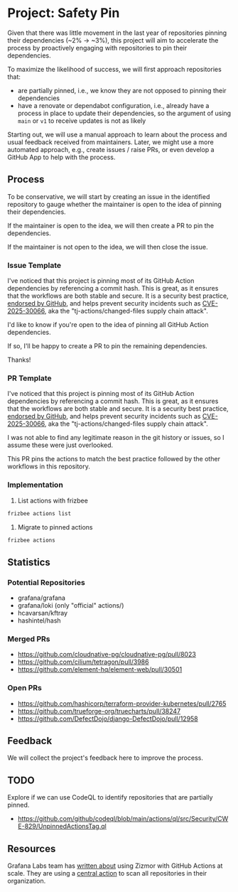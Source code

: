 # Project: Safety Pin

Given that there was little movement in the last year of repositories pinning
their dependencies (~2% -> ~3%), this project will aim to accelerate the
process by proactively engaging with repositories to pin their dependencies.

To maximize the likelihood of success, we will first approach repositories that:
+ are partially pinned, i.e., we know they are not opposed to pinning their
  dependencies
+ have a renovate or dependabot configuration, i.e., already have a process in
  place to update their dependencies, so the argument of using `main` or `v1` to
  receive updates is not as likely

Starting out, we will use a manual approach to learn about the process and usual
feedback received from maintainers. Later, we might use a more automated approach,
e.g., create issues / raise PRs, or even develop a GitHub App to help with the
process.

## Process

To be conservative, we will start by creating an issue in the identified repository
to gauge whether the maintainer is open to the idea of pinning their dependencies.

If the maintainer is open to the idea, we will then create a PR to pin the
dependencies.

If the maintainer is not open to the idea, we will then close the issue.

### Issue Template

I've noticed that this project is pinning most of its GitHub Action dependencies by referencing a commit hash. This is great, as it ensures that the workflows are both stable and secure. It is a security best practice, [endorsed by GitHub](https://docs.github.com/en/actions/how-tos/security-for-github-actions/security-guides/security-hardening-for-github-actions#using-third-party-actions), and helps prevent security incidents such as [CVE-2025-30066](https://www.wiz.io/blog/github-action-tj-actions-changed-files-supply-chain-attack-cve-2025-30066), aka the "tj-actions/changed-files supply chain attack".

I'd like to know if you're open to the idea of pinning all GitHub Action dependencies.

If so, I'll be happy to create a PR to pin the remaining dependencies.

Thanks!

### PR Template

I've noticed that this project is pinning most of its GitHub Action dependencies by referencing a commit hash. This is great, as it ensures that the workflows are both stable and secure. It is a security best practice, [endorsed by GitHub](https://docs.github.com/en/actions/how-tos/security-for-github-actions/security-guides/security-hardening-for-github-actions#using-third-party-actions), and helps prevent security incidents such as [CVE-2025-30066](https://www.wiz.io/blog/github-action-tj-actions-changed-files-supply-chain-attack-cve-2025-30066), aka the "tj-actions/changed-files supply chain attack".

I was not able to find any legitimate reason in the git history or issues, so I assume these were just overlooked.

This PR pins the actions to match the best practice followed by the other workflows in this repository.

### Implementation

1. List actions with frizbee
  ```sh
  frizbee actions list
  ```
1. Migrate to pinned actions
  ```sh
  frizbee actions
  ```

## Statistics

### Potential Repositories

+ grafana/grafana
+ grafana/loki (only "official" actions/)
+ hcavarsan/kftray
+ hashintel/hash

### Merged PRs

+ https://github.com/cloudnative-pg/cloudnative-pg/pull/8023
+ https://github.com/cilium/tetragon/pull/3986
+ https://github.com/element-hq/element-web/pull/30501

### Open PRs

+ https://github.com/hashicorp/terraform-provider-kubernetes/pull/2765
+ https://github.com/trueforge-org/truecharts/pull/38247
+ https://github.com/DefectDojo/django-DefectDojo/pull/12958

## Feedback

We will collect the project's feedback here to improve the process.

## TODO

Explore if we can use CodeQL to identify repositories that are partially pinned.
+ https://github.com/github/codeql/blob/main/actions/ql/src/Security/CWE-829/UnpinnedActionsTag.ql

## Resources

Grafana Labs team has
[written about](https://grafana.com/blog/2025/06/26/how-to-detect-vulnerable-github-actions-at-scale-with-zizmor/)
using Zizmor with GitHub Actions at scale. They are using a
[central action](https://github.com/grafana/security-github-actions/blob/main/.github/workflows/self-zizmor.yaml)
to scan all repositories in their organization.
